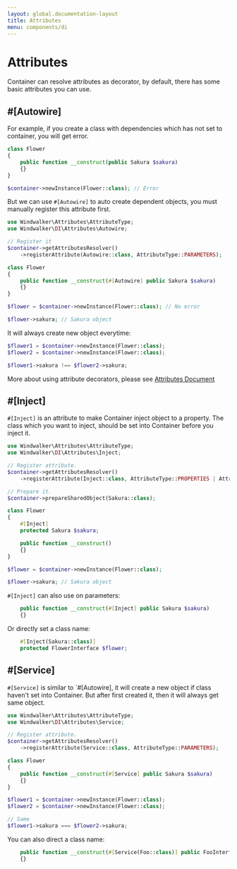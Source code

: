 ```yaml
---
layout: global.documentation-layout
title: Attributes
menu: components/di
---
```


# Attributes

Container can resolve attributes as decorator, by default, there has some basic attributes you can use.

## #[Autowire]

For example, if you create a class with dependencies which has not set to container, 
you will get error. 

```php
class Flower
{
    public function __construct(public Sakura $sakura) 
    {}
}

$container->newInstance(Flower::class); // Error
```

But we can use `#[Autowire]` to auto create dependent objects, you must manually register this attribute first.

```php
use Windwalker\Attributes\AttributeType;
use Windwalker\DI\Attributes\Autowire;

// Register it
$container->getAttributesResolver()
    ->registerAttribute(Autowire::class, AttributeType::PARAMETERS);

class Flower
{
    public function __construct(#[Autowire] public Sakura $sakura) 
    {}
}

$flower = $container->newInstance(Flower::class); // No error

$flower->sakura; // Sakura object
```

It will always create new object everytime:

```php
$flower1 = $container->newInstance(Flower::class);
$flower2 = $container->newInstance(Flower::class);

$flower1->sakura !== $flower2->sakura;
```

More about using attribute decorators, please see [Attributes Document](../attributes/)

## #[Inject]

`#[Inject]` is an attribute to make Container inject object to a property. The class which you want to inject, should 
be set into Container before you inject it.

```php
use Windwalker\Attributes\AttributeType;
use Windwalker\DI\Attributes\Inject;

// Register attribute.
$container->getAttributesResolver()
    ->registerAttribute(Inject::class, AttributeType::PROPERTIES | AttributeType::PARAMETERS);

// Prepare it.
$container->prepareSharedObject(Sakura::class);

class Flower
{
    #[Inject]
    protected Sakura $sakura;

    public function __construct() 
    {}
}

$flower = $container->newInstance(Flower::class);

$flower->sakura; // Sakura object
```

`#[Inject]` can also use on parameters:

```php
    public function __construct(#[Inject] public Sakura $sakura) 
    {}
```

Or directly set a class name:

```php
    #[Inject(Sakura::class)]
    protected FlowerInterface $flower;
```

## #[Service]

`#[Service]` is similar to `#[Autowire], it will create a new object if class haven't set into Container. 
But after first created it, then it will always get same object.

```php
use Windwalker\Attributes\AttributeType;
use Windwalker\DI\Attributes\Service;

// Register attribute.
$container->getAttributesResolver()
    ->registerAttribute(Service::class, AttributeType::PARAMETERS);

class Flower
{
    public function __construct(#[Service] public Sakura $sakura) 
    {}
}

$flower1 = $container->newInstance(Flower::class);
$flower2 = $container->newInstance(Flower::class);

// Same
$flower1->sakura === $flower2->sakura;
```

You can also direct a class name:

```php
    public function __construct(#[Service(Foo::class)] public FooInterface $foo) 
    {}
```

